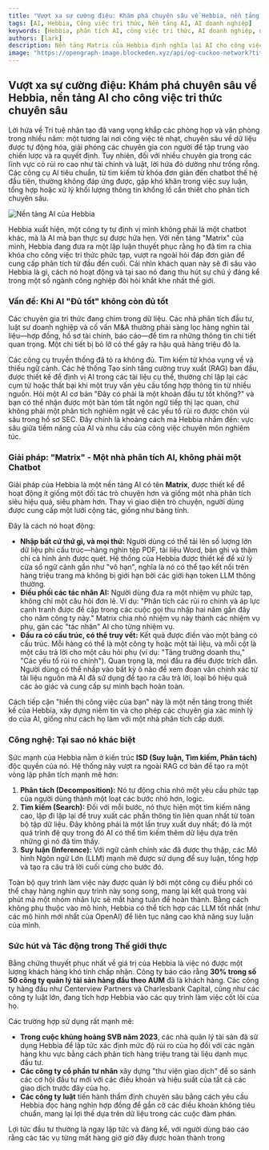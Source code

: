 ```yaml
---
title: "Vượt xa sự cường điệu: Khám phá chuyên sâu về Hebbia, nền tảng AI cho công việc tri thức chuyên sâu"
tags: [AI, Hebbia, Công việc tri thức, Nền tảng AI, AI doanh nghiệp]
keywords: [Hebbia, phân tích AI, công việc tri thức, AI doanh nghiệp, nền tảng AI, kiến trúc ISD]
authors: [lark]
description: Nền tảng Matrix của Hebbia định nghĩa lại AI cho công việc tri thức, cung cấp một giải pháp mạnh mẽ cho phân tích dữ liệu phức tạp trong tài chính và luật. Khám phá cách kiến trúc ISD độc đáo và các đầu ra có cấu trúc của nó đang thay đổi các ngành công nghiệp.
image: "https://opengraph-image.blockeden.xyz/api/og-cuckoo-network?title=Vượt%20xa%20sự%20cường%20điệu%3A%20Khám%20phá%20chuyên%20sâu%20về%20Hebbia%2C%20nền%20tảng%20AI%20cho%20công%20việc%20tri%20thức%20chuyên%20sâu"
---
```


## Vượt xa sự cường điệu: Khám phá chuyên sâu về Hebbia, nền tảng AI cho công việc tri thức chuyên sâu

Lời hứa về Trí tuệ nhân tạo đã vang vọng khắp các phòng họp và văn phòng trong nhiều năm: một tương lai nơi công việc tẻ nhạt, chuyên sâu về dữ liệu được tự động hóa, giải phóng các chuyên gia con người để tập trung vào chiến lược và ra quyết định. Tuy nhiên, đối với nhiều chuyên gia trong các lĩnh vực có rủi ro cao như tài chính và luật, lời hứa đó dường như trống rỗng. Các công cụ AI tiêu chuẩn, từ tìm kiếm từ khóa đơn giản đến chatbot thế hệ đầu tiên, thường không đáp ứng được, gặp khó khăn trong việc suy luận, tổng hợp hoặc xử lý khối lượng thông tin khổng lồ cần thiết cho phân tích chuyên sâu.

![Nền tảng AI của Hebbia](https://opengraph-image.blockeden.xyz/api/og-cuckoo-network?title=Vượt%20xa%20sự%20cường%20điệu%3A%20Khám%20phá%20chuyên%20sâu%20về%20Hebbia%2C%20nền%20tảng%20AI%20cho%20công%20việc%20tri%20thức%20chuyên%20sâu)

Hebbia xuất hiện, một công ty tự định vị mình không phải là một chatbot khác, mà là AI mà bạn thực sự được hứa hẹn. Với nền tảng "Matrix" của mình, Hebbia đang đưa ra một lập luận thuyết phục rằng họ đã tìm ra chìa khóa cho công việc tri thức phức tạp, vượt ra ngoài hỏi đáp đơn giản để cung cấp phân tích từ đầu đến cuối. Cái nhìn khách quan này sẽ đi sâu vào Hebbia là gì, cách nó hoạt động và tại sao nó đang thu hút sự chú ý đáng kể trong một số ngành công nghiệp đòi hỏi khắt khe nhất thế giới.

### Vấn đề: Khi AI "Đủ tốt" không còn đủ tốt

Các chuyên gia tri thức đang chìm trong dữ liệu. Các nhà phân tích đầu tư, luật sư doanh nghiệp và cố vấn M&A thường phải sàng lọc hàng nghìn tài liệu—hợp đồng, hồ sơ tài chính, báo cáo—để tìm ra những thông tin chi tiết quan trọng. Một chi tiết bị bỏ lỡ có thể gây ra hậu quả hàng triệu đô la.

Các công cụ truyền thống đã tỏ ra không đủ. Tìm kiếm từ khóa vụng về và thiếu ngữ cảnh. Các hệ thống Tạo sinh tăng cường truy xuất (RAG) ban đầu, được thiết kế để định vị AI trong các tài liệu cụ thể, thường chỉ lặp lại các cụm từ hoặc thất bại khi một truy vấn yêu cầu tổng hợp thông tin từ nhiều nguồn. Hỏi một AI cơ bản "Đây có phải là một khoản đầu tư tốt không?" và bạn có thể nhận được một bản tóm tắt ngôn ngữ tiếp thị lạc quan, chứ không phải một phân tích nghiêm ngặt về các yếu tố rủi ro được chôn vùi sâu trong hồ sơ SEC. Đây chính là khoảng cách mà Hebbia nhắm đến: vực sâu giữa tiềm năng của AI và nhu cầu của công việc chuyên môn nghiêm túc.

### Giải pháp: "Matrix" - Một nhà phân tích AI, không phải một Chatbot

Giải pháp của Hebbia là một nền tảng AI có tên **Matrix**, được thiết kế để hoạt động ít giống một đối tác trò chuyện hơn và giống một nhà phân tích siêu hiệu quả, siêu phàm hơn. Thay vì giao diện trò chuyện, người dùng được cung cấp một lưới cộng tác, giống như bảng tính.

Đây là cách nó hoạt động:
*   **Nhập bất cứ thứ gì, và mọi thứ:** Người dùng có thể tải lên số lượng lớn dữ liệu phi cấu trúc—hàng nghìn tệp PDF, tài liệu Word, bản ghi và thậm chí cả hình ảnh được quét. Hệ thống của Hebbia được thiết kế để xử lý cửa sổ ngữ cảnh gần như "vô hạn", nghĩa là nó có thể tạo kết nối trên hàng triệu trang mà không bị giới hạn bởi các giới hạn token LLM thông thường.
*   **Điều phối các tác nhân AI:** Người dùng đưa ra một nhiệm vụ phức tạp, không chỉ một câu hỏi đơn lẻ. Ví dụ: "Phân tích các rủi ro chính và áp lực cạnh tranh được đề cập trong các cuộc gọi thu nhập hai năm gần đây cho năm công ty này." Matrix chia nhỏ nhiệm vụ này thành các nhiệm vụ phụ, gán các "tác nhân" AI cho từng nhiệm vụ.
*   **Đầu ra có cấu trúc, có thể truy vết:** Kết quả được điền vào một bảng có cấu trúc. Mỗi hàng có thể là một công ty hoặc một tài liệu, và mỗi cột là một câu trả lời cho một câu hỏi phụ (ví dụ: "Tăng trưởng doanh thu," "Các yếu tố rủi ro chính"). Quan trọng là, mọi đầu ra đều được trích dẫn. Người dùng có thể nhấp vào bất kỳ ô nào để xem đoạn văn chính xác từ tài liệu nguồn mà AI đã sử dụng để tạo ra câu trả lời, loại bỏ hiệu quả các ảo giác và cung cấp sự minh bạch hoàn toàn.

Cách tiếp cận "hiển thị công việc của bạn" này là một nền tảng trong thiết kế của Hebbia, xây dựng niềm tin và cho phép các chuyên gia xác minh lý do của AI, giống như cách họ làm với một nhà phân tích cấp dưới.

### Công nghệ: Tại sao nó khác biệt

Sức mạnh của Hebbia nằm ở kiến trúc **ISD (Suy luận, Tìm kiếm, Phân tách)** độc quyền của nó. Hệ thống này vượt ra ngoài RAG cơ bản để tạo ra một vòng lặp phân tích mạnh mẽ hơn:

1.  **Phân tách (Decomposition):** Nó tự động chia nhỏ một yêu cầu phức tạp của người dùng thành một loạt các bước nhỏ hơn, logic.
2.  **Tìm kiếm (Search):** Đối với mỗi bước, nó thực hiện một tìm kiếm nâng cao, lặp đi lặp lại để truy xuất các phần thông tin liên quan nhất từ toàn bộ tập dữ liệu. Đây không phải là một lần truy xuất duy nhất; đó là một quá trình đệ quy trong đó AI có thể tìm kiếm thêm dữ liệu dựa trên những gì nó đã tìm thấy.
3.  **Suy luận (Inference):** Với ngữ cảnh chính xác đã được thu thập, các Mô hình Ngôn ngữ Lớn (LLM) mạnh mẽ được sử dụng để suy luận, tổng hợp và tạo ra câu trả lời cuối cùng cho bước đó.

Toàn bộ quy trình làm việc này được quản lý bởi một công cụ điều phối có thể chạy hàng nghìn quy trình này song song, mang lại kết quả trong vài phút mà một nhóm nhân lực sẽ mất hàng tuần để hoàn thành. Bằng cách không phụ thuộc vào mô hình, Hebbia có thể tích hợp các LLM tốt nhất (như các mô hình mới nhất của OpenAI) để liên tục nâng cao khả năng suy luận của mình.

### Sức hút và Tác động trong Thế giới thực

Bằng chứng thuyết phục nhất về giá trị của Hebbia là việc nó được một lượng khách hàng khó tính chấp nhận. Công ty báo cáo rằng **30% trong số 50 công ty quản lý tài sản hàng đầu theo AUM** đã là khách hàng. Các công ty hàng đầu như Centerview Partners và Charlesbank Capital, cũng như các công ty luật lớn, đang tích hợp Hebbia vào các quy trình làm việc cốt lõi của họ.

Các trường hợp sử dụng rất mạnh mẽ:
*   **Trong cuộc khủng hoảng SVB năm 2023**, các nhà quản lý tài sản đã sử dụng Hebbia để lập tức xác định mức độ rủi ro của họ đối với các ngân hàng khu vực bằng cách phân tích hàng triệu trang tài liệu danh mục đầu tư.
*   **Các công ty cổ phần tư nhân** xây dựng "thư viện giao dịch" để so sánh các cơ hội đầu tư mới với các điều khoản và hiệu suất của tất cả các giao dịch trước đây của họ.
*   **Các công ty luật** tiến hành thẩm định chuyên sâu bằng cách yêu cầu Hebbia đọc hàng nghìn hợp đồng để gắn cờ các điều khoản không tiêu chuẩn, mang lại lợi thế dựa trên dữ liệu trong các cuộc đàm phán.

Lợi tức đầu tư thường là ngay lập tức và đáng kể, với người dùng báo cáo rằng các tác vụ từng mất hàng giờ giờ đây được hoàn thành trong